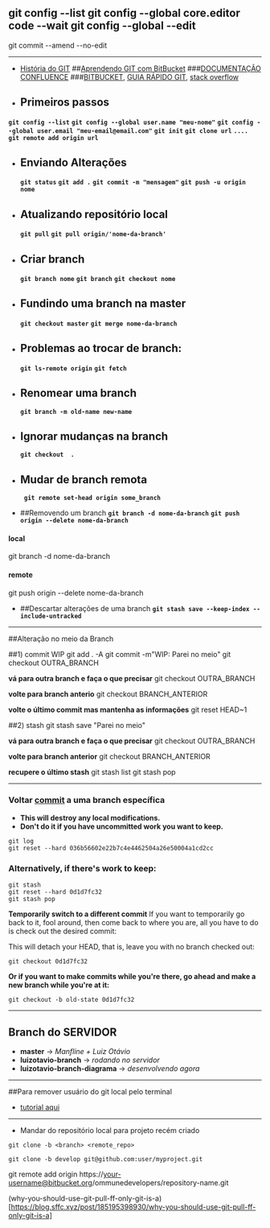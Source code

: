 git config --list
git config --global core.editor code --wait
git config --global --edit
--
git commit --amend --no-edit

---
- [História do GIT](https://youtu.be/6Czd1Yetaac)
##[Aprendendo GIT com BitBucket](https://www.atlassian.com/br/git/tutorials/learn-git-with-bitbucket-cloud)
###[DOCUMENTAÇÃO CONFLUENCE](https://dmaind.atlassian.net/wiki/spaces/NT/overview)
###[BITBUCKET](https://BItbucket.org), [GUIA RÁPIDO GIT](https://rogerdudler.github.io/git-guide/index.pt_BR.html), [stack overflow](https://stackoverflow.com/questions/4114095/how-do-i-revert-a-git-repository-to-a-previous-commit)

* ## Primeiros passos
**`git config --list`**
    **`git config --global user.name "meu-nome"`**
    **`git config --global user.email "meu-email@email.com"`**
    **`git init`**
    **`git clone url`**
    **`.... git remote add origin url`**

* ## Enviando Alterações
    **`git status`**
    **`git add .`**
    **`git commit -m "mensagem"`**
    **`git push -u origin nome`**

* ## Atualizando repositório local
    **`git pull`**
    **`git pull origin/'nome-da-branch'`**

* ## Criar branch
    **`git branch nome`**
    **`git branch`**
    **`git checkout nome`**

* ## Fundindo uma branch na master
    **`git checkout master`**
    **`git merge nome-da-branch`**

* ## Problemas ao trocar de branch:
    **`git ls-remote origin`**
    **`git fetch`**

* ## Renomear uma branch
    **`git branch -m old-name new-name`**

* ## Ignorar mudanças na branch
    **`git checkout  .`**

* ## Mudar de branch remota
  **` git remote set-head origin some_branch`**

* ##Removendo um branch
**` git branch -d nome-da-branch `**
**`git push origin --delete nome-da-branch`**

#### local
git branch -d nome-da-branch

#### remote
git push origin --delete nome-da-branch

* ##Descartar alterações de uma branch
**` git stash save --keep-index --include-untracked `**

---

##Alteração no meio da Branch

##1) commit WIP
git add . -A
git commit -m"WIP: Parei no meio"
git checkout OUTRA_BRANCH

**vá para outra branch e faça o que precisar**
git checkout OUTRA_BRANCH

**volte para branch anterio**
git checkout BRANCH_ANTERIOR

**volte o último commit mas mantenha as informações**
git reset HEAD~1


##2) stash
git stash save "Parei no meio"

**vá para outra branch e faça o que precisar**
git checkout OUTRA_BRANCH

**volte para branch anterior**
git checkout BRANCH_ANTERIOR

**recupere o último stash**
git stash list
git stash pop

---
### Voltar [commit](https://pt.stackoverflow.com/questions/19393/como-voltar-o-projeto-a-um-commit-espec%C3%ADfico) a uma branch específica

- **This will destroy any local modifications.**
- **Don't do it if you have uncommitted work you want to keep.**

```
git log
git reset --hard 036b56602e22b7c4e4462504a26e50004a1cd2cc
```

### Alternatively, if there's work to keep:
```
git stash
git reset --hard 0d1d7fc32
git stash pop
```

**Temporarily switch to a different commit**
If you want to temporarily go back to it, fool around, then come back to where you are, all you have to do is check out the desired commit:

This will detach your HEAD, that is, leave you with no branch checked out:
```
git checkout 0d1d7fc32
```
**Or if you want to make commits while you're there, go ahead and make a new branch while you're at it:**
```
git checkout -b old-state 0d1d7fc32
```

---
## Branch do SERVIDOR
- **master** -> *Manfline + Luiz Otávio*
- **luizotavio-branch** -> *rodando no servidor*
- **luizotavio-branch-diagrama** -> *desenvolvendo agora*

---

##Para remover usuário do git local pelo terminal 
 - [tutorial aqui](https://sobrelinux.info/questions/283763/how-to-switch-git-user-at-terminal)

----
- Mandar do repositório local para projeto recém criado


```
git clone -b <branch> <remote_repo>

git clone -b develop git@github.com:user/myproject.git

```
git remote add origin https://your-username@bitbucket.org/ommunedevelopers/repository-name.git

(why-you-should-use-git-pull-ff-only-git-is-a)[https://blog.sffc.xyz/post/185195398930/why-you-should-use-git-pull-ff-only-git-is-a]

